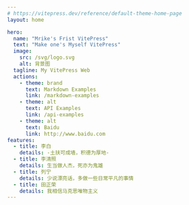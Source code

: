 ```yaml
---
# https://vitepress.dev/reference/default-theme-home-page
layout: home

hero:
  name: "Mrike's Frist VitePress"
  text: "Make one's Myself VitePress"
  image:
    src: /svg/logo.svg
    alt: 背景图
  tagline: My VitePress Web
  actions:
    - theme: brand
      text: Markdown Examples
      link: /markdown-examples
    - theme: alt
      text: API Examples
      link: /api-examples
    - theme: alt
      text: Baidu
      link: http://www.baidu.com
features:
  - title: 李白
    details: -土扶可成墙，积德为厚地-
  - title: 李清照
    details: 生当做人杰，死亦为鬼雄
  - title: 列宁
    details: 少说漂亮话，多做一些日常平凡的事情
  - title: 田正荣
    details: 我相信马克思唯物主义
---
```


